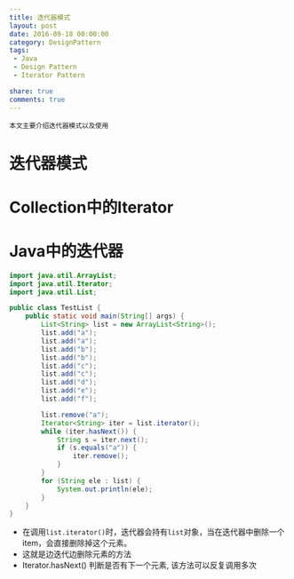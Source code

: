 ```yaml
---
title: 迭代器模式
layout: post
date: 2016-09-18 00:00:00
category: DesignPattern
tags:
 - Java
 - Design Pattern
 - Iterator Pattern

share: true
comments: true
---
```


    本文主要介绍迭代器模式以及使用

# 迭代器模式

# Collection中的Iterator



# Java中的迭代器

```java
import java.util.ArrayList;
import java.util.Iterator;
import java.util.List;

public class TestList {
    public static void main(String[] args) {
        List<String> list = new ArrayList<String>();
        list.add("a");
        list.add("a");
        list.add("b");
        list.add("b");
        list.add("c");
        list.add("c");
        list.add("d");
        list.add("e");
        list.add("f");

        list.remove("a");
        Iterator<String> iter = list.iterator();
        while (iter.hasNext()) {
            String s = iter.next();
            if (s.equals("a")) {
                iter.remove();
            }
        }
        for (String ele : list) {
            System.out.println(ele);
        }
    }
}
```

- 在调用`list.iterator()`时，迭代器会持有`list`对象，当在迭代器中删除一个item，会直接删除掉这个元素。
- 这就是边迭代边删除元素的方法
- Iterator.hasNext() 判断是否有下一个元素, 该方法可以反复调用多次
